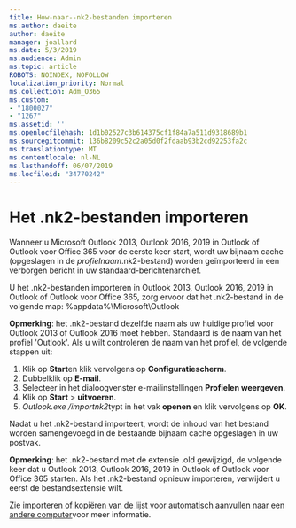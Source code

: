 ```yaml
---
title: How-naar--nk2-bestanden importeren
ms.author: daeite
author: daeite
manager: joallard
ms.date: 5/3/2019
ms.audience: Admin
ms.topic: article
ROBOTS: NOINDEX, NOFOLLOW
localization_priority: Normal
ms.collection: Adm_O365
ms.custom:
- "1800027"
- "1267"
ms.assetid: ''
ms.openlocfilehash: 1d1b02527c3b614375cf1f84a7a511d9318689b1
ms.sourcegitcommit: 136b8209c52c2a05d0f2fdaab93b2cd92253fa2c
ms.translationtype: MT
ms.contentlocale: nl-NL
ms.lasthandoff: 06/07/2019
ms.locfileid: "34770242"
---
```

# <a name="how-to-import-nk2-files"></a>Het .nk2-bestanden importeren 

Wanneer u Microsoft Outlook 2013, Outlook 2016, 2019 in Outlook of Outlook voor Office 365 voor de eerste keer start, wordt uw bijnaam cache (opgeslagen in de *profielnaam*.nk2-bestand) worden geïmporteerd in een verborgen bericht in uw standaard-berichtenarchief.

U het .nk2-bestanden importeren in Outlook 2013, Outlook 2016, 2019 in Outlook of Outlook voor Office 365, zorg ervoor dat het .nk2-bestand in de volgende map: %appdata%\Microsoft\Outlook

**Opmerking**: het .nk2-bestand dezelfde naam als uw huidige profiel voor Outlook 2013 of Outlook 2016 moet hebben. Standaard is de naam van het profiel 'Outlook'. Als u wilt controleren de naam van het profiel, de volgende stappen uit: 
1. Klik op **Start**en klik vervolgens op **Configuratiescherm**.
2. Dubbelklik op **E-mail**.
3. Selecteer in het dialoogvenster e-mailinstellingen **Profielen weergeven**.
4. Klik op **Start** > **uitvoeren**.
5. *Outlook.exe /importnk2*typt in het vak **openen** en klik vervolgens op **OK**. 

Nadat u het .nk2-bestand importeert, wordt de inhoud van het bestand worden samengevoegd in de bestaande bijnaam cache opgeslagen in uw postvak.

**Opmerking**: het .nk2-bestand met de extensie .old gewijzigd, de volgende keer dat u Outlook 2013, Outlook 2016, 2019 in Outlook of Outlook voor Office 365 starten. Als het .nk2-bestand opnieuw importeren, verwijdert u eerst de bestandsextensie wilt.

Zie [importeren of kopiëren van de lijst voor automatisch aanvullen naar een andere computer](https://support.microsoft.com/help/2806550/how-to-import-nk2-files-into-outlook%)voor meer informatie.